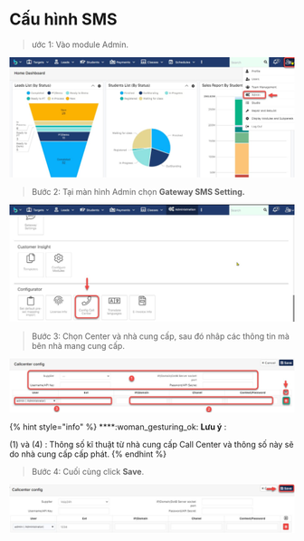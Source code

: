# Cấu hình SMS

> ước 1: Vào module Admin.

![](../.gitbook/assets/set1.jpg)

> Bước 2: Tại màn hình Admin chọn **Gateway SMS Setting.**

![](../.gitbook/assets/set2.jpg)

> Bước 3: Chọn Center và nhà cung cấp, sau đó nhâp các thông tin mà bên nhà mang cung cấp.&#x20;

![](../.gitbook/assets/set3.jpg)

{% hint style="info" %}
****:woman\_gesturing\_ok: **Lưu ý** :

(1) và (4) : Thông số kĩ thuật từ nhà cung cấp Call Center và thông số này sẽ do nhà cung cấp cấp phát.
{% endhint %}

> Bước 4: Cuối cùng click **Save**.

![](../.gitbook/assets/set4.jpg)

